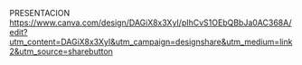 PRESENTACION
https://www.canva.com/design/DAGiX8x3XyI/pIhCvS1OEbQBbJa0AC368A/edit?utm_content=DAGiX8x3XyI&utm_campaign=designshare&utm_medium=link2&utm_source=sharebutton 
